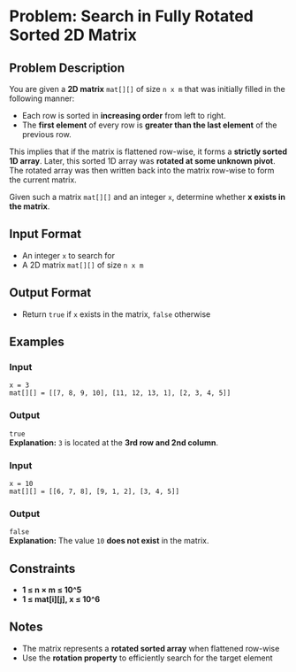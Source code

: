 
# Problem: Search in Fully Rotated Sorted 2D Matrix

## Problem Description
You are given a **2D matrix** `mat[][]` of size `n x m` that was initially filled in the following manner:
- Each row is sorted in **increasing order** from left to right.
- The **first element** of every row is **greater than the last element** of the previous row.

This implies that if the matrix is flattened row-wise, it forms a **strictly sorted 1D array**.
Later, this sorted 1D array was **rotated at some unknown pivot**. The rotated array was then written back into the matrix row-wise to form the current matrix.

Given such a matrix `mat[][]` and an integer `x`, determine whether **x exists in the matrix**.

## Input Format
- An integer `x` to search for
- A 2D matrix `mat[][]` of size `n x m`

## Output Format
- Return `true` if `x` exists in the matrix, `false` otherwise

## Examples

### Input
`x = 3`<br/>
`mat[][] = [[7, 8, 9, 10], [11, 12, 13, 1], [2, 3, 4, 5]]`<br/>

### Output
`true`<br/>
**Explanation:** `3` is located at the **3rd row and 2nd column**.

### Input
`x = 10`<br/>
`mat[][] = [[6, 7, 8], [9, 1, 2], [3, 4, 5]]`<br/>

### Output
`false`<br/>
**Explanation:** The value `10` **does not exist** in the matrix.

## Constraints
- **1 ≤ n × m ≤ 10^5**
- **1 ≤ mat[i][j], x ≤ 10^6**

## Notes
- The matrix represents a **rotated sorted array** when flattened row-wise
- Use the **rotation property** to efficiently search for the target element

